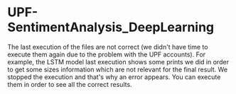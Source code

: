 # UPF-SentimentAnalysis_DeepLearning
The last execution of the files are not correct (we didn't have time to execute them again due to the problem with the UPF accounts).
For example, the LSTM model last execution shows some prints we did in order to get some sizes information which are not relevant for the final result. We stopped the execution and that's why an error appears.
You can execute them in order to see all the correct results.
